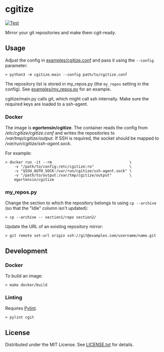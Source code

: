 cgitize
=======

[![Test](https://github.com/egor-tensin/cgitize/workflows/Test/badge.svg)](https://github.com/egor-tensin/cgitize/actions?query=workflow%3ATest)

Mirror your git repositories and make them cgit-ready.

Usage
-----

Adjust the config in [examples/cgitize.conf] and pass it using the
`--config` parameter:

    > python3 -m cgitize.main --config path/to/cgitize.conf

The repository list is stored in my_repos.py (the `my_repos` setting in the
config).
See [examples/my_repos.py] for an example.

cgitize/main.py calls git, which might call ssh internally.
Make sure the required keys are loaded to a ssh-agent.

[examples/cgitize.conf]: examples/cgitize.conf
[examples/my_repos.py]: examples/my_repos.py

### Docker

The image is **egortensin/cgitize**.
The container reads the config from */etc/cgitize/cgitize.conf* and
writes the repositories to */var/tmp/cgitize/output*.
If SSH is required, the socket should be mapped to
*/var/run/cgitize/ssh-agent.sock*.

For example:

    > docker run -it --rm                                   \
        -v "/path/to/config:/etc/cgitize:ro"                \
        -v "$SSH_AUTH_SOCK:/var/run/cgitize/ssh-agent.sock" \
        -v "/path/to/output:/var/tmp/cgitize/output"        \
        egortensin/cgitize

### my_repos.py

Change the section to which the repository belongs to using `cp --archive` (so
that the "Idle" column isn't updated):

    > cp --archive -- section1/repo section2/

Update the URL of an existing repository mirror:

    > git remote set-url origin ssh://git@examples.com/username/name.git

Development
-----------

### Docker

To build an image:

    > make docker/build

### Linting

Requires [Pylint].

    > pylint cgit

[Pylint]: https://www.pylint.org/

License
-------

Distributed under the MIT License.
See [LICENSE.txt] for details.

[LICENSE.txt]: LICENSE.txt
